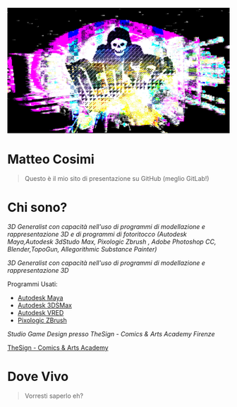 ![GitHub image](DedSec.jpg)

# Matteo Cosimi
> Questo è il mio sito di presentazione su GitHub (meglio GitLab!)

# Chi sono?

*3D Generalist con capacità nell'uso di programmi di modellazione e rappresentazione 3D e di programmi di fotoritocco (Autodesk Maya,Autodesk 3dStudo Max, Pixologic Zbrush , Adobe Photoshop CC, Blender,TopoGun, Allegorithmic Substance Painter)*

*3D Generalist con capacità nell'uso di programmi di modellazione e rappresentazione 3D*

Programmi Usati:
- [Autodesk Maya](https://www.autodesk.it/products/maya/overview)
- [Autodesk 3DSMax](https://www.autodesk.it/products/3ds-max/overview)
- [Autodesk VRED](https://www.autodesk.com/products/vred/overview)
- [Pixologic ZBrush](https://pixologic.com/)

*Studio Game Design presso TheSign - Comics & Arts Academy Firenze*

[TheSign - Comics & Arts Academy](https://thesign.academy/)
# Dove Vivo
> Vorresti saperlo eh?